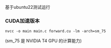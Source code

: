 基于ubuntu22测试运行


### CUDA加速版本
```
nvcc -o main main.c forward.cu -lm -arch=sm_75
```
(sm_75 是 NVIDIA T4 GPU 的计算能力)
